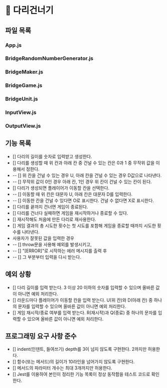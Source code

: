 # 🌉 다리건너기

## 파일 목록

### App.js

### BridgeRandomNumberGenerator.js

### BridgeMaker.js

### BridgeGame.js

### BridgeUnit.js

### InputView.js

### OutputView.js

## 기능 목록

- [] 다리의 길이를 숫자로 입력받고 생성한다.
- [] 다리를 생성할 때 위 칸과 아래 칸 중 건널 수 있는 칸은 0과 1 중 무작위 값을 이용해서 정한다.
- -- [] 위 칸을 건널 수 있는 경우 U, 아래 칸을 건널 수 있는 경우 D값으로 나타낸다.
- -- [] 무작위 값이 0인 경우 아래 칸, 1인 경우 위 칸이 건널 수 있는 칸이 된다.
- [] 다리가 생성되면 플레이어가 이동할 칸을 선택한다.
- -- [] 이동할 때 위 칸은 대문자 U, 아래 칸은 대문자 D를 입력한다.
- -- [] 이동한 칸을 건널 수 있다면 O로 표시한다. 건널 수 없다면 X로 표시한다.
- [] 다리를 끝까지 건너면 게임이 종료된다.
- [] 다리를 건너다 실패하면 게임을 재시작하거나 종료할 수 있다.
- [] 재시작해도 처음에 만든 다리로 재사용한다.
- [] 게임 결과의 총 시도한 횟수는 첫 시도를 포함해 게임을 종료할 때까지 시도한 횟수를 나타낸다.
- 사용자가 잘못된 값을 입력한 경우
- -- [] throw문을 사용해 예외를 발생시키고,
- -- [] "[ERROR]"로 시작하는 에러 메시지를 출력 후
- -- [] 그 부분부터 입력을 다시 받는다.

## 예외 상황

- [] 다리 길이를 입력 받는다. 3 이상 20 이하의 숫자를 입력할 수 있으며 올바른 값이 아니면 예외 처리한다.
- [] 라운드마다 플레이어가 이동할 칸을 입력 받는다. U(위 칸)와 D(아래 칸) 중 하나의 문자를 입력할 수 있으며 올바른 값이 아니면 예외 처리한다.
- [] 게임 재시작/종료 여부를 입력 받는다. R(재시작)과 Q(종료) 중 하나의 문자를 입력할 수 있으며 올바른 값이 아니면 예외 처리한다.

## 프로그래밍 요구 사항 준수

- [] indent(인덴트, 들여쓰기) depth를 3이 넘지 않도록 구현한다. 2까지만 허용한다.
- [] 함수(또는 메서드)의 길이가 10라인을 넘어가지 않도록 구현한다.
- [] 메서드의 파라미터 개수는 최대 3개까지만 허용한다.
- [] Jest를 이용하여 본인이 정리한 기능 목록이 정상 동작함을 테스트 코드로 확인한다.
